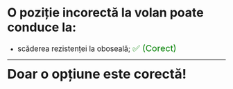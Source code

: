 # O poziție incorectă la volan poate conduce la:

- <span style="font-size: larger;">scăderea rezistenței la oboseală; <span style="color: green; font-size: larger;">✅ (Corect)</span></span>

---

<span style="font-size: 30px; font-weight: bold;">**Doar o opțiune este corectă!**</span>